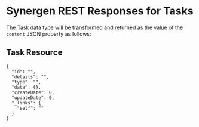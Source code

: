 # Synergen REST Responses for Tasks

The Task data type will be transformed and returned as the value of the `content` JSON property as follows:

## Task Resource

```json5
{
  "id": "",
  "details": "",
  "type": "",
  "data": {},
  "createDate": 0,
  "updateDate": 0,
  "_links": {
    "self": ""
  }
}
```

